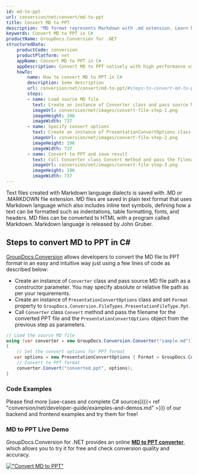 ```yaml
---
id: md-to-ppt
url: conversion/net/convert/md-to-ppt
title: Convert MD to PPT
description: "MD format represents Markdown with .md extension. Learn how to convert MD to PPT file programmatically in C# language using GroupDocs.Conversion for .NET library."
keywords: Convert MD to PPT in C#
productName: GroupDocs.Conversion for .NET
structuredData:
    productCode: conversion
    productPlatform: net
    appName: Convert MD to PPT in C#
    appDescription: Convert MD to PPT natively with high performance using C# language and server side GroupDocs.Conversion for .NET APIs, without the use of any software like Microsoft or Open Office.
    howTo:
        name: How to convert MD to PPT in C# 
        description: Some description
        url: conversion/net/convert/md-to-ppt/#steps-to-convert-md-to-ppt-in-c
        steps:
        - name: Load source MD file 
          text: Create an instance of Converter class and pass source MD file path as a constructor parameter. You may specify absolute or relative file path as per your requirements. 
          imageUrl: conversion/net/images/convert-file-step-1.png
          imageHeight: 196
          imageWidth: 737
        - name: Specify convert options 
          text: Create an instance of PresentationConvertOptions class.
          imageUrl: conversion/net/images/convert-file-step-2.png
          imageHeight: 196
          imageWidth: 737
        - name: Convert to PPT and save result 
          text: Call Converter class Convert method and pass the filename for the converted HTML file and the PresentationConvertOptions object from the previous step as parameters.
          imageUrl: conversion/net/images/convert-file-step-3.png
          imageHeight: 196
          imageWidth: 737
---
```


Text files created with Markdown language dialects is saved with .MD or .MARKDOWN file extension. MD files are saved in plain text format that uses Markdown language which also includes inline text symbols, defining how a text can be formatted such as indentations, table formatting, fonts, and headers.  MD files can be converted to HTML with a program called Markdown. Markdown language is released by John Gruber.

## Steps to convert MD to PPT in C#

[GroupDocs.Conversion](https://products.groupdocs.com/conversion/net) allows developers to convert the MD file to PPT format in an easy and intuitive way just using a few lines of code as described below:

* Create an instance of `Converter` class and pass source MD file path as a constructor parameter. You may specify absolute or relative file path as per your requirements. 
* Create an instance of `PresentationConvertOptions` class and set `Format` property to `GroupDocs.Conversion.FileTypes.PresentationFileType.Ppt`.
* Call `Converter` class `Convert` method and pass the filename for the converted PPT file and the `PresentationConvertOptions` object from the previous step as parameters.

```csharp
// Load the source MD file
using (var converter = new GroupDocs.Conversion.Converter("sample.md"))
{
    // Set the convert options for PPT format
   var options = new PresentationConvertOptions { Format = GroupDocs.Conversion.FileTypes.PresentationFileType.Ppt };
    // Convert to PPT format
    converter.Convert("converted.ppt", options);
}
```

### Code Examples

Please find more [use-cases and complete C# sources]({{< ref "conversion/net/developer-guide/examples-and-demos.md" >}}) of our backend and frontend examples and try them for free!

### MD to PPT Live Demo

GroupDocs.Conversion for .NET provides an online [**MD to PPT converter**](https://products.groupdocs.app/conversion/md-to-ppt), which allows you to try it for free and check conversion quality and accuracy.

[!["Convert MD to PPT"](conversion/net/images/convert-to-ppt/convert-md-to-ppt.png)](https://products.groupdocs.app/conversion/md-to-ppt)